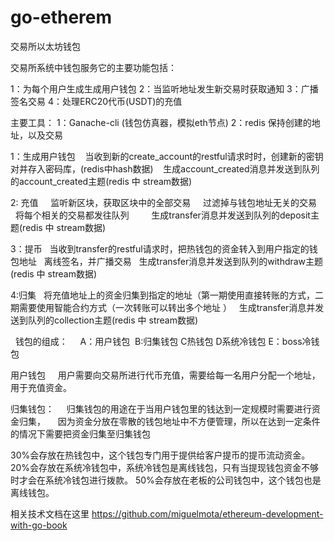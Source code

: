 # go-etherem
 
交易所以太坊钱包

交易所系统中钱包服务它的主要功能包括：

1：为每个用户生成生成用户钱包
2：当监听地址发生新交易时获取通知
3：广播签名交易
4：处理ERC20代币(USDT)的充值


主要工具：
1：Ganache-cli (钱包仿真器，模拟eth节点)
2：redis 保持创建的地址，以及交易



1：生成用户钱包
   当收到新的create_account的restful请求时时，创建新的密钥对并存入密码库，(redis中hash数据)
   生成account_created消息并发送到队列的account_created主题(redis 中 stream数据)

2: 充值
    监听新区块，获取区块中的全部交易
    过滤掉与钱包地址无关的交易
    将每个相关的交易都发往队列
    
    生成transfer消息并发送到队列的deposit主题(redis 中 stream数据)

3：提币
  当收到transfer的restful请求时，把热钱包的资金转入到用户指定的钱包地址
  离线签名，并广播交易
  生成transfer消息并发送到队列的withdraw主题(redis 中 stream数据)


4:归集
  将充值地址上的资金归集到指定的地址（第一期使用直接转账的方式，二期需要使用智能合约方式（一次转账可以转出多个地址 ）
  生成transfer消息并发送到队列的collection主题(redis 中 stream数据)

  钱包的组成：
    A：用户钱包  B:归集钱包 C热钱包 D系统冷钱包 E：boss冷钱包 

用户钱包
    用户需要向交易所进行代币充值，需要给每一名用户分配一个地址，用于充值资金。

归集钱包：
    归集钱包的用途在于当用户钱包里的钱达到一定规模时需要进行资金归集，
    因为资金分放在零散的钱包地址中不方便管理，所以在达到一定条件的情况下需要把资金归集至归集钱包



30%会存放在热钱包中，这个钱包专门用于提供给客户提币的提币流动资金。
20%会存放在系统冷钱包中，系统冷钱包是离线钱包，只有当提现钱包资金不够时才会在系统冷钱包进行拨款。
50%会存放在老板的公司钱包中，这个钱包也是离线钱包。

相关技术文档在这里
https://github.com/miguelmota/ethereum-development-with-go-book